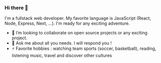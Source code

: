 ### Hi there 👋

I'm a fullstack web developer. My favorite language is JavaScript (React, Node, Express, Next, ...). I'm ready for any exciting adventure.

- 👯 I’m looking to collaborate on open source projects or any exciting project. 
- 💬 Ask me about all you needs. I will respond you !
- ⚡ Favorite hobbies : watching team sports (soccer, basketball), reading, listening music, travel and discover other cultures
<!--
**PatriceRoot/PatriceRoot** is a ✨ _special_ ✨ repository because its `README.md` (this file) appears on your GitHub profile.

Here are some ideas to get you started:


- 🌱 I’m currently learning ...
- 📫 How to reach me: ...
- 😄 Pronouns: ...

-->
